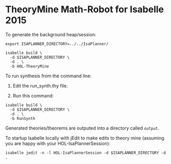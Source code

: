 # TheoryMine Math-Robot for Isabelle 2015

To generate the background heap/session:

```
export ISAPLANNER_DIRECTORY=../../IsaPlanner/

isabelle build \
  -d $ISAPLANNER_DIRECTORY \
  -d . \
  -b HOL-TheoryMine
```

To run synthesis from the command line:

1. Edit the run_synth.thy file.

2. Run this command:

```
isabelle build \
  -d $ISAPLANNER_DIRECTORY \
  -d . \
  -b RunSynth
```

Generated theories/theorems are outputed into a directory called `output`.

To startup Isabelle locally with jEdit to make edits to theory mine (assuming you are happy with your HOL-IsaPlannerSession):

```
isabelle jedit -n -l HOL-IsaPlannerSession -d $ISAPLANNER_DIRECTORY -d .
```
